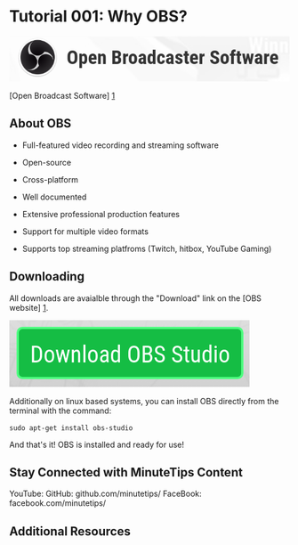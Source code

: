 # Tutorial 001: Why OBS?

![OBS](../figs/001_OBS_1.png)

[Open Broadcast Software] [1]

## About OBS

* Full-featured video recording and streaming software

* Open-source
* Cross-platform
* Well documented

* Extensive professional production features
* Support for multiple video formats
* Supports top streaming platfroms (Twitch, hitbox, YouTube Gaming)


## Downloading

All downloads are avaialble through the "Download" link on the [OBS website] [1].

![Download OBS](../figs/001_OBS_2.png)

Additionally on linux based systems, you can install OBS directly from the terminal with the command:

```
sudo apt-get install obs-studio
```
And that's it! OBS is installed and ready for use!


## Stay Connected with MinuteTips Content

YouTube: 
GitHub: github.com/minutetips/
FaceBook: facebook.com/minutetips/
 
## Additional Resources 

[1]: https://obsproject.com/






